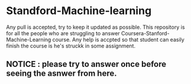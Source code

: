 # Standford-Machine-learning
Any pull is accepted, try to keep it updated as possible.
This repository is for all the people who are struggling to answer Coursera-Stanford-Machine-Learning course.
Any help is accpted so that student can easily finish the course is he's struckk in some assignment.
## NOTICE : please try to answer once before seeing the asnwer from here.
